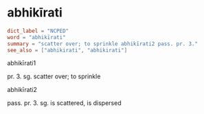 # abhikīrati

``` toml
dict_label = "NCPED"
word = "abhikīrati"
summary = "scatter over; to sprinkle abhikīrati2 pass. pr. 3."
see_also = ["abhikirati", "abhikirati"]
```

abhikīrati1

pr. 3. sg. scatter over; to sprinkle

abhikīrati2

pass. pr. 3. sg. is scattered, is dispersed

